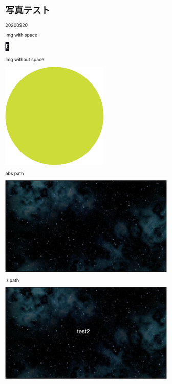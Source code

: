 # 写真テスト
20200920

img with space

<img src="assets/スクリーンショット 2020-05-06 19.34.28.png" alt="スクリーンショット 2020-05-06 19.34.28" style="zoom:80%;" />

img without space

<img src="assets/logo.png" alt="logo" style="zoom:30%;" />

abs path

![test](assets/test.png)

./ path

![test2](assets/test2.png)